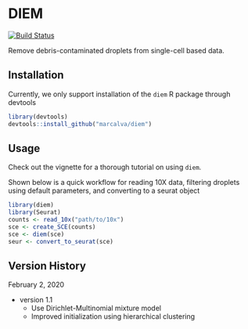 
# DIEM

[![Build Status](https://travis-ci.com/marcalva/diem.svg?branch=master)](https://travis-ci.com/marcalva/diem)

Remove debris-contaminated droplets from single-cell based data.

## Installation

Currently, we only support installation of the `diem` R package 
through devtools

```R
library(devtools)
devtools::install_github("marcalva/diem")
```

## Usage

Check out the vignette for a thorough tutorial on using `diem`. 

Shown below is a quick workflow for reading 10X data, filtering 
droplets using default parameters, and converting to a 
seurat object

```R
library(diem)
library(Seurat)
counts <- read_10x("path/to/10x")
sce <- create_SCE(counts)
sce <- diem(sce)
seur <- convert_to_seurat(sce)
```

## Version History

February 2, 2020
* version 1.1
    * Use Dirichlet-Multinomial mixture model
    * Improved initialization using hierarchical clustering

